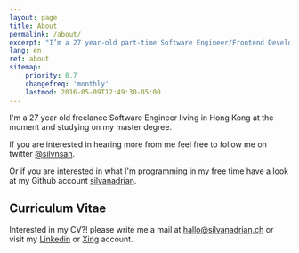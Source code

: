 ```yaml
---
layout: page
title: About
permalink: /about/
excerpt: "I’m a 27 year-old part-time Software Engineer/Frontend Developer"
lang: en
ref: about
sitemap:
    priority: 0.7
    changefreq: 'monthly'
    lastmod: 2016-05-09T12:49:30-05:00
---
```


I'm a 27 year old freelance Software Engineer living in Hong Kong at the moment and studying on my master degree.

If you are interested in hearing more from me feel free to follow me on twitter [@silvnsan](https://twitter.com/silvnsan).

Or if you are interested in what I'm programming in my free time have a look at my Github account [silvanadrian](https://github.com/silvanadrian).


## Curriculum Vitae

Interested in my CV?! please write me a mail at <a href="mailto:hallo@silvanadrian.ch">hallo@silvanadrian.ch</a> or visit my [Linkedin](https://www.linkedin.com/in/silvanadrian) or [Xing](https://www.xing.com/profile/Silvan_Adrian) account.
